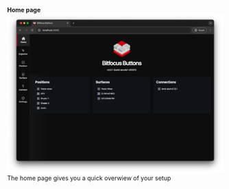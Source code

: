**Home page**
![home page](images/home.png 'home page')
The home page gives you a quick overwiew of your setup  
